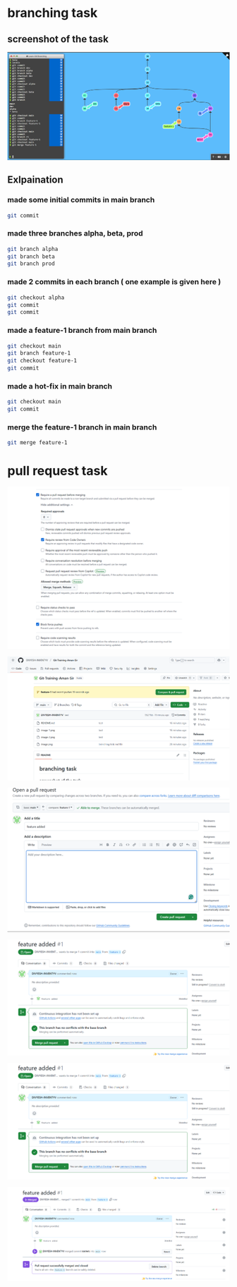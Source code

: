 # branching task

## screenshot of the task

![task screen-shot](image.png)

## Exlpaination

### made some initial commits in main branch

```bash
git commit
```

### made three branches alpha, beta, prod

```bash
git branch alpha
git branch beta
git branch prod
```

### made 2 commits in each branch ( one example is given here )

```bash
git checkout alpha
git commit
git commit
```

### made a feature-1 branch from main branch

```bash
git checkout main
git branch feature-1
git checkout feature-1
git commit
```

### made a hot-fix in main branch

```bash
git checkout main
git commit
```

### merge the feature-1 branch in main branch

```bash
git merge feature-1
```

# pull request task

![alt text](image-2.png)

![alt text](image-3.png)

![alt text](image-4.png)

![alt text](image-5.png)

![alt text](image-7.png)

![alt text](image-6.png)
